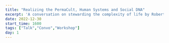 ```yaml
---
title: "Realizing the PermaCult, Human Systems and Social DNA"
excerpt: 'A conversation on stewarding the complexity of life by Roberto & Jillian @ <a href="www.liminalvillage.com" target="_blank" rel="nofollow noopener noreferrer">Liminal Village</a>'
date: 2022-12-30
start_time: 1600
tags: ["Talk","Convo","Workshop"]
day: 1
---
```

